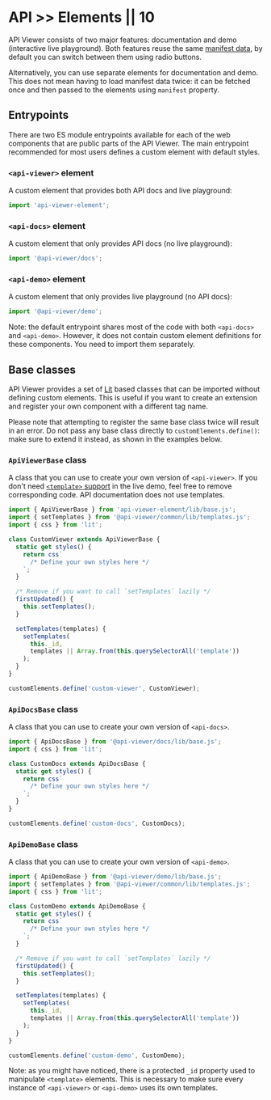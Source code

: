 # API >> Elements || 10

API Viewer consists of two major features: documentation and demo (interactive live playground).
Both features reuse the same [manifest data](../../guide/writing-jsdoc/), by default you can switch between them using radio buttons.

Alternatively, you can use separate elements for documentation and demo.
This does not mean having to load manifest data twice: it can be fetched once and then passed to the elements using `manifest` property.

## Entrypoints

There are two ES module entrypoints available for each of the web components that are public parts of the API Viewer.
The main entrypoint recommended for most users defines a custom element with default styles.

### `<api-viewer>` element

A custom element that provides both API docs and live playground:

```js
import 'api-viewer-element';
```

### `<api-docs>` element

A custom element that only provides API docs (no live playground):

```js
import '@api-viewer/docs';
```

### `<api-demo>` element

A custom element that only provides live playground (no API docs):

```js
import '@api-viewer/demo';
```

Note: the default entrypoint shares most of the code with both `<api-docs>` and `<api-demo>`.
However, it does not contain custom element definitions for these components.
You need to import them separately.

## Base classes

API Viewer provides a set of [Lit](https://lit.dev/docs/components/defining/) based classes that can be imported without defining custom elements.
This is useful if you want to create an extension and register your own component with a different tag name.

Please note that attempting to register the same base class twice will result in an error.
Do not pass any base class directly to `customElements.define()`: make sure to extend it instead, as shown in the examples below.

### `ApiViewerBase` class

A class that you can use to create your own version of `<api-viewer>`.
If you don't need [`<template>` support](../templates/) in the live demo, feel free to remove corresponding code.
API documentation does not use templates.

```js
import { ApiViewerBase } from 'api-viewer-element/lib/base.js';
import { setTemplates } from '@api-viewer/common/lib/templates.js';
import { css } from 'lit';

class CustomViewer extends ApiViewerBase {
  static get styles() {
    return css`
      /* Define your own styles here */
    `;
  }

  /* Remove if you want to call `setTemplates` lazily */
  firstUpdated() {
    this.setTemplates();
  }

  setTemplates(templates) {
    setTemplates(
      this._id,
      templates || Array.from(this.querySelectorAll('template'))
    );
  }
}

customElements.define('custom-viewer', CustomViewer);
```

### `ApiDocsBase` class

A class that you can use to create your own version of `<api-docs>`.

```js
import { ApiDocsBase } from '@api-viewer/docs/lib/base.js';
import { css } from 'lit';

class CustomDocs extends ApiDocsBase {
  static get styles() {
    return css`
      /* Define your own styles here */
    `;
  }
}

customElements.define('custom-docs', CustomDocs);
```

### `ApiDemoBase` class

A class that you can use to create your own version of `<api-demo>`.

```js
import { ApiDemoBase } from '@api-viewer/demo/lib/base.js';
import { setTemplates } from '@api-viewer/common/lib/templates.js';
import { css } from 'lit';

class CustomDemo extends ApiDemoBase {
  static get styles() {
    return css`
      /* Define your own styles here */
    `;
  }

  /* Remove if you want to call `setTemplates` lazily */
  firstUpdated() {
    this.setTemplates();
  }

  setTemplates(templates) {
    setTemplates(
      this._id,
      templates || Array.from(this.querySelectorAll('template'))
    );
  }
}

customElements.define('custom-demo', CustomDemo);
```

Note: as you might have noticed, there is a protected `_id` property used to manipulate `<template>` elements.
This is necessary to make sure every instance of `<api-viewer>` or `<api-demo>` uses its own templates.
